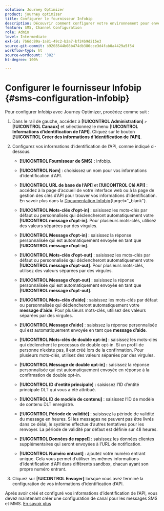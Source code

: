 ```yaml
---
solution: Journey Optimizer
product: journey optimizer
title: Configurer le fournisseur Infobip
description: Découvrir comment configurer votre environnement pour envoyer des messages SMS et MMS avec Journey Optimizer avec Infobip
feature: SMS, Channel Configuration
role: Admin
level: Intermediate
exl-id: 7b6dc89a-1a81-49c2-b2a7-bf24b9d215e3
source-git-commit: b9208544b08b474db386cce3d4fab0a4429a5f54
workflow-type: ht
source-wordcount: '382'
ht-degree: 100%

---
```


# Configurer le fournisseur Infobip {#sms-configuration-infobip}

Pour configurer Infobip avec Journey Optimizer, procédez comme suit :

1. Dans le rail de gauche, accédez à **[!UICONTROL Administration]** `>` **[!UICONTROL Canaux]** et sélectionnez le menu **[!UICONTROL Informations d’identification de l’API]**. Cliquez sur le bouton **[!UICONTROL Créer des informations d’identification de l’API]**.

1. Configurez vos informations dʼidentification de lʼAPI, comme indiqué ci-dessous.

   * **[!UICONTROL Fournisseur de SMS]** : Infobip.

   * **[!UICONTROL Nom]** : choisissez un nom pour vos informations d’identification d’API.

   * **[!UICONTROL URL de base de l’API]** et **[!UICONTROL Clé API]** : accédez à la page d’accueil de votre interface web ou à la page de gestion des clés d’API pour trouver vos informations d’identification. En savoir plus dans la [Documentation Infobip](https://www.infobip.com/docs/api){target="_blank"}.

   * **[!UICONTROL Mots-clés d’opt-in]** : saisissez les mots-clés par défaut ou personnalisés qui déclencheront automatiquement votre **[!UICONTROL message d’opt-in]**. Pour plusieurs mots-clés, utilisez des valeurs séparées par des virgules.

   * **[!UICONTROL Message d’opt-in]** : saisissez la réponse personnalisée qui est automatiquement envoyée en tant que **[!UICONTROL message d’opt-in]**.

   * **[!UICONTROL Mots-clés d’opt-out]** : saisissez les mots-clés par défaut ou personnalisés qui déclencheront automatiquement votre **[!UICONTROL message d’opt-out]**. Pour plusieurs mots-clés, utilisez des valeurs séparées par des virgules.

   * **[!UICONTROL Message d’opt-out]** : saisissez la réponse personnalisée qui est automatiquement envoyée en tant que **[!UICONTROL message d’opt-out]**.

   * **[!UICONTROL Mots-clés d’aide]** : saisissez les mots-clés par défaut ou personnalisés qui déclencheront automatiquement votre **message d’aide**. Pour plusieurs mots-clés, utilisez des valeurs séparées par des virgules.

   * **[!UICONTROL Message d’aide]** : saisissez la réponse personnalisée qui est automatiquement envoyée en tant que **message d’aide**.

   * **[!UICONTROL Mots-clés de double opt-in]** : saisissez les mots-clés qui déclenchent le processus de double opt-in. Si un profil de personne n’existe pas, il est créé lors de la confirmation. Pour plusieurs mots-clés, utilisez des valeurs séparées par des virgules.

   * **[!UICONTROL Message de double opt-in]** : saisissez la réponse personnalisée qui est automatiquement envoyée en réponse à la confirmation de double opt-in.

   * **[!UICONTROL ID d’entité principale]** : saisissez l’ID d’entité principale DLT qui vous a été attribué.

   * **[!UICONTROL ID de modèle de contenu]** : saisissez l’ID de modèle de contenu DLT enregistré.

   * **[!UICONTROL Période de validité]** : saisissez la période de validité du message en heures. Si les messages ne peuvent pas être livrés dans ce délai, le système effectue d’autres tentatives pour les renvoyer. La période de validité par défaut est définie sur 48 heures.

   * **[!UICONTROL Données de rappel]** : saisissez les données clientes supplémentaires qui seront envoyées à l’URL de notification.

   * **[!UICONTROL Numéro entrant]** : ajoutez votre numéro entrant unique. Cela vous permet d’utiliser les mêmes informations d’identification d’API dans différents sandbox, chacun ayant son propre numéro entrant.

1. Cliquez sur **[!UICONTROL Envoyer]** lorsque vous avez terminé la configuration de vos informations d’identification d’API.

Après avoir créé et configuré vos informations d’identification de l’API, vous devez maintenant créer une configuration de canal pour les messages SMS et MMS. [En savoir plus](sms-configuration-surface.md)
